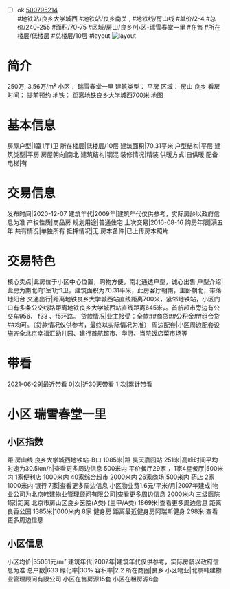 - [ ] ok [500795214](https://bj.5i5j.com/ershoufang/500795214.html)  
 #地铁站/良乡大学城西 #地铁站/良乡南关 ,  #地铁线/房山线
#单价/2-4 #总价/240-255 #面积/70-75   #区域/房山/良乡/小区-瑞雪春堂一里 #在售 #所在楼层/低楼层 #总楼层/10层 #layout 
![layout](http://image2a.5i5j.com/scm/HOUSE_CUSTOMER/827c3c4d7f214400a96a9915ed5b886a.jpg_P5.jpg) 
# 简介 
 250万,  3.56万/m² 
小区： 瑞雪春堂一里
建筑类型： 平房
区域： 房山 良乡
看房时间： 提前预约
地铁： 距离地铁良乡大学城西700米 地图
# 基本信息 
 房屋户型|1室1厅1卫
所在楼层|低楼层/10层
建筑面积|70.31平米
户型结构|平层
建筑类型|平房
房屋朝向|南北
建筑结构|钢混
装修情况|精装
供暖方式|自供暖
配备电梯|有
# 交易信息 
 发布时间|2020-12-07
建筑年代|2009年|建筑年代仅供参考，实际房龄以政府信息为准
产权性质|商品房
规划用途|普通住宅
上次交易|2016-08-16
购房年限|满五年
共有情况|单独所有
抵押情况|无
房本备件|已上传房本照片
# 交易特色 
 核心卖点|此房位于小区中心位置，购物方便，南北通透户型，诚心出售
户型介绍|此房为南北向1室1厅1卫，建筑面积为70.31平米，此房客厅朝南，主卧朝北，带落地阳台
交通出行|距离地铁良乡大学城西站直线距离700米，紧邻地铁站，小区门口有多条公交线路距离地铁良乡大学城西站直线距离645米，。首航超市旁边有公交车956、 f33 、f5环路。
贷款情况|业主接受：全款##商贷##公积金##组合贷##均可。（贷款情况仅供参考，最终以实际情况为准）
周边配套|小区周边配套设施齐全北京幸福汇幼儿园、建行首航超市、华冠、当院饭店菜市场等
# 带看 
 2021-06-29|最近带看	 0|次|近30天带看	 1|次|累计带看
# 小区 瑞雪春堂一里
## 小区指数 
 距 房山线 良乡大学城西地铁站-B口 1085米|距 昊天嘉园站 251米|高峰时间平均时速为30.5km/h|查看更多周边信息
500米内 平价餐厅29家 ，1家4星餐厅|500米内 1家便利店
1000米内 40家综合超市
2000米内 26家商场|500米内 药店 2家
1000米内 银行 7家|查看更多周边信息
小区物业费1.6元/平米/月|2007年建成|物业公司为北京韩建物业管理顾问有限公司|查看更多周边信息
2000米内 三级医院 1家|距离 北京市房山区良乡医院(A类) (三甲/A类) 1869米|查看更多周边信息
距离 良香公园 1385米|1000米内 8家 健身房
距离最近健身房阿瑞斯健身 298米|查看更多周边信息
## 小区信息 
 小区均价|35051元/m²
建筑年代|2007年|建筑年代仅供参考，实际房龄以政府信息为准
总户数|633
绿化率|30%
容积率|2.2
所在商圈|良乡
小区物业|北京韩建物业管理顾问有限公司
小区在售房源15套
小区在租房源6套
